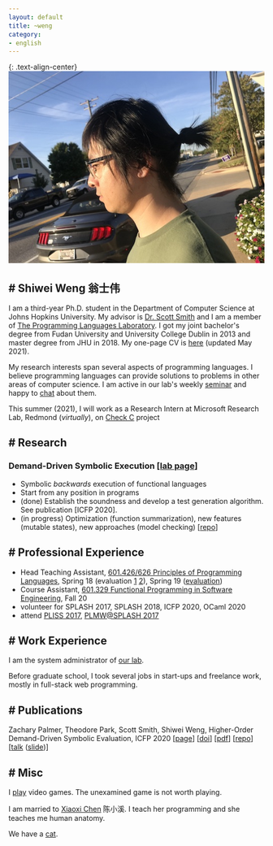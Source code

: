 ```yaml
---
layout: default
title: ~weng
category:
- english
---
```


{: .text-align-center}
![funny](/assets/img/me_19-09-20_resize.jpg)
<!-- {:height="70px" width="70px"} -->

## # Shiwei Weng 翁士伟

I am a third-year Ph.D. student in the Department of Computer Science at Johns Hopkins University. My advisor is [Dr. Scott Smith](https://www.cs.jhu.edu/~scott/) and I am a member of [The Programming Languages Laboratory](http://pl.cs.jhu.edu/). I got my joint bachelor's degree from Fudan University and University College Dublin in 2013 and master degree from JHU in 2018. My one-page CV is [here](/assets/pdf/CV_shiwei_weng_JHU_year3_PhD_summer.pdf) (updated May 2021).

My research interests span several aspects of programming languages. I believe programming languages can provide solutions to problems in other areas of computer science. I am active in our lab's weekly [seminar](https://pl.cs.jhu.edu/seminars/fall-2020/) and happy to [chat](http://blog.tail.moe/contact) about them.

This summer (2021), I will work as a Research Intern at Microsoft Research Lab, Redmond (_virtually_), on [Check C](https://www.microsoft.com/en-us/research/project/checked-c/) project

<!-- ~~**I am looking forward to summer internship 2020 (functional languages esp. OCaml preferred but all is fine). <a href="mailto:wengshiwei@jhu.edu">Email me</a> wengshiwei@jhu.edu**~~ -->
<!-- I got an internship offer at [Nomadic Labs](https://nomadic-labs.com/) on Linear Types and OCaml program analysis summer 2019. However, due to the COVID-19 and regulations for international students in United States, I cannot make it physically nor virtually. -->

<!-- ## Ongoing Research -->
## # Research

### Demand-Driven Symbolic Execution  [[lab page](https://pl.cs.jhu.edu/projects/demand-driven-symbolic-execution/)]

- Symbolic _backwards_ execution of functional languages
- Start from any position in programs
- (done) Establish the soundness and develop a test generation algorithm. See publication [ICFP 2020].
- (in progress) Optimization (function summarization), new features (mutable states), new approaches (model checking)  [[repo](https://github.com/JHU-PL-Lab/ddse)]

<!-- ### 2. Program Analysis on the Usage of JavaScript GUI Frameworks

- Treat JavaScript with framework APIs e.g. ReactJS as a new OO/Functional DSL
- Run program analysis to check the usage of framework APIs -->
<!-- - Inspired by [flapjax](https://www.flapjax-lang.org/) -->

<!-- ## Finished Projects -->

## # Professional Experience

- Head Teaching Assistant, [601.426/626 Principles of Programming Languages](//pl.cs.jhu.edu/pl/index.shtml), Spring 18 (evaluation [1](/assets/pdf/EN.601.426.01.SP18PrinciplesofProgrammingLanguages_ScottSmith.pdf) [2](/assets/pdf/EN.601.626.01.SP18PrinciplesofProgrammingLanguages_ScottSmith.pdf)), Spring 19 ([evaluation](/assets/pdf/EN.601.426.01.SP19PrinciplesofProgrammingLanguages_ScottSmith.pdf))
- Course Assistant, [601.329 Functional Programming in Software Engineering](https://pl.cs.jhu.edu/fpse/), Fall 20
- volunteer for SPLASH 2017, SPLASH 2018, ICFP 2020, OCaml 2020
- attend [PLISS 2017](https://pliss2017.github.io/index.html), [PLMW@SPLASH 2017](https://2017.splashcon.org/track/splash-2017-PLMW#About)


## # Work Experience

I am the system administrator of [our lab](http://pl.cs.jhu.edu/).

Before graduate school, I took several jobs in start-ups and freelance work, mostly in full-stack web programming.

## # Publications

Zachary Palmer, Theodore Park, Scott Smith, Shiwei Weng, Higher-Order Demand-Driven Symbolic Evaluation, ICFP 2020 [[page](https://icfp20.sigplan.org/details/icfp-2020-papers/22/Higher-Order-Demand-Driven-Symbolic-Evaluation)] [[doi](https://dl.acm.org/doi/10.1145/3408984)] [[pdf](https://pl.cs.jhu.edu/projects/demand-driven-symbolic-execution/papers/icfp20-ddse-full.pdf)] [[repo](https://github.com/JHU-PL-Lab/odefa)] [[talk](https://talks.cs.umd.edu/talks/2657) ([slide](assets/pdf/2020-ddse-umd.pdf))]

## # Misc

I [play](https://steamcommunity.com/id/arbipher/games/?tab=all&sort=playtime) video games. The unexamined game is not worth playing.

I am married to [Xiaoxi Chen](https://www.linkedin.com/in/%E5%B0%8F%E6%BA%AA-%E9%99%88-6655b489/) 陈小溪. I teach her programming and she teaches me human anatomy.

We have a <a href="/assets/img/cat_2019.jpg" target="_blank">cat</a>.